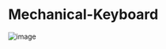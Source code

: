 # Mechanical-Keyboard

![image](https://user-images.githubusercontent.com/106742344/225337264-ca6e0c1c-7c08-4e76-bb6d-c757c3d60ed3.png)
